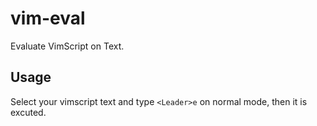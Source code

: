 # vim-eval

Evaluate VimScript on Text.

## Usage

Select your vimscript text and type `<Leader>e` on normal mode, then it is excuted.




